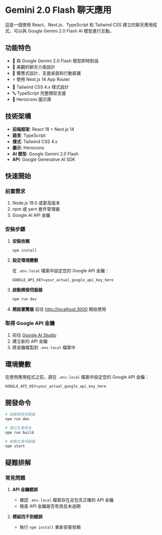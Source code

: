 # Gemini 2.0 Flash 聊天應用

這是一個使用 React、Next.js、TypeScript 和 Tailwind CSS 建立的聊天應用程式，可以與 Google Gemini 2.0 Flash AI 模型進行互動。

## 功能特色

- 🤖 與 Google Gemini 2.0 Flash 模型即時對話
- 💬 美觀的聊天介面設計
- 📱 響應式設計，支援桌面和行動裝置
- ⚡ 使用 Next.js 14 App Router
- 🎨 Tailwind CSS 4.x 樣式設計
- 🔤 TypeScript 完整類型支援
- 🎯 Heroicons 圖示庫

## 技術架構

- **前端框架**: React 18 + Next.js 14
- **語言**: TypeScript
- **樣式**: Tailwind CSS 4.x
- **圖示**: Heroicons
- **AI 模型**: Google Gemini 2.0 Flash
- **API**: Google Generative AI SDK

## 快速開始

### 前置需求

1. Node.js 18.0 或更高版本
2. npm 或 yarn 套件管理器
3. Google AI API 金鑰

### 安裝步驟

1. **安裝依賴**
   ```bash
   npm install
   ```

2. **設定環境變數**
   
   在 `.env.local` 檔案中設定您的 Google API 金鑰：
   ```
   GOOGLE_API_KEY=your_actual_google_api_key_here
   ```

3. **啟動開發伺服器**

   ```bash
   npm run dev
   ```

4. **開啟瀏覽器**
   前往 [http://localhost:3000](http://localhost:3000) 開始使用

### 取得 Google API 金鑰

1. 前往 [Google AI Studio](https://aistudio.google.com/app/apikey)
2. 建立新的 API 金鑰
3. 將金鑰複製到 `.env.local` 檔案中

## 環境變數

在使用應用程式之前，請在 `.env.local` 檔案中設定您的 Google API 金鑰：

```
GOOGLE_API_KEY=your_actual_google_api_key_here
```

## 開發命令

```bash
# 啟動開發伺服器
npm run dev

# 建立生產版本
npm run build

# 啟動生產伺服器
npm start
```

## 疑難排解

### 常見問題

1. **API 金鑰錯誤**
   - 確認 `.env.local` 檔案存在且包含正確的 API 金鑰
   - 檢查 API 金鑰是否有效且未過期

2. **模組找不到錯誤**
   - 執行 `npm install` 重新安裝依賴
